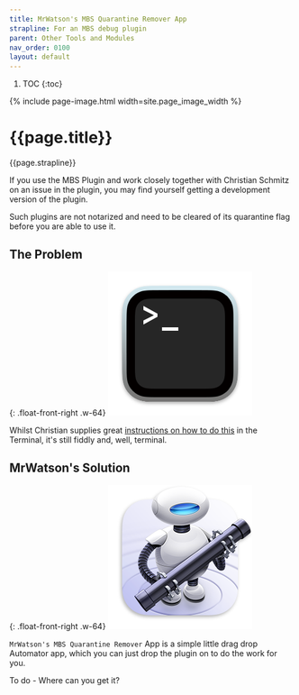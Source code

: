 ```yaml
---
title: MrWatson's MBS Quarantine Remover App
strapline: For an MBS debug plugin
parent: Other Tools and Modules
nav_order: 0100
layout: default
---
```

1. TOC
{:toc}

{% include page-image.html width=site.page_image_width %}

# {{page.title}}

{{page.strapline}}

If you use the MBS Plugin and work closely together with Christian Schmitz on an issue in the plugin, you may find yourself getting a development version of the plugin.

Such plugins are not notarized and need to be cleared of its quarantine flag before you are able to use it.

## The Problem

{: .float-front-right .w-64}
![Terminal](/assets/images/terminal.png)

Whilst Christian supplies great [instructions on how to do this](https://www.monkeybreadsoftware.com/filemaker/builds/Mac/Remove%20Quarantine%20Readme.pdf) in the Terminal, it's still fiddly and, well, terminal.

## MrWatson's Solution

{: .float-front-right .w-64}
![Automator](/assets/images/automator.png)

`MrWatson's MBS Quarantine Remover` App is a simple little drag drop Automator app, which you can just drop the plugin on to do the work for you.

To do - Where can you get it?
